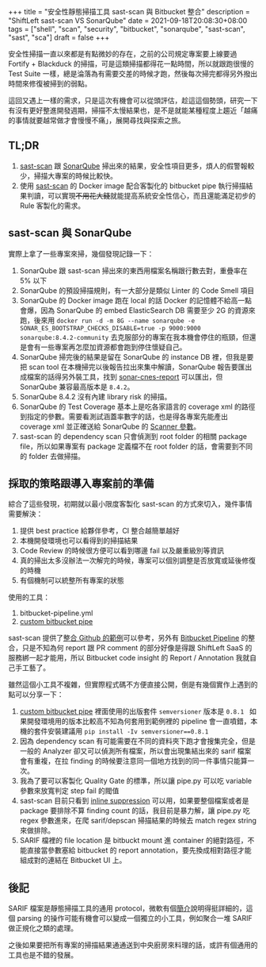 +++
title = "安全性靜態掃描工具 sast-scan 與 Bitbucket 整合"
description = "ShiftLeft sast-scan VS SonarQube"
date = 2021-09-18T20:08:30+08:00
tags = ["shell", "scan", "security", "bitbucket", "sonarqube", "sast-scan", "sast", "sca"]
draft = false
+++

安全性掃描一直以來都是有點微妙的存在，之前的公司規定專案要上線要過 Fortify + Blackduck 的掃描，可是這類掃描都得花一點時間，所以就跟跑很慢的 Test Suite 一樣，總是淪落為有需要交差的時候才跑，然後每次掃完都得另外撥出時間來修復被掃到的弱點。

這回又遇上一樣的需求，只是這次有機會可以從頭評估，趁這這個勢頭，研究一下有沒有更好整進開發週期，掃描不太慢結果也，是不是就能某種程度上趨近「越痛的事情就要越常做才會慢慢不痛」，展開尋找與探索之旅。

## TL;DR

1. [sast-scan](https://github.com/ShiftLeftSecurity/sast-scan) 跟 [SonarQube](https://www.sonarqube.org/) 掃出來的結果，安全性項目更多，煩人的假警報較少，掃描大專案的時候比較快。
2. 使用 [sast-scan](https://github.com/ShiftLeftSecurity/sast-scan) 的 Docker image 配合客製化的 bitbucket pipe 執行掃描結果判讀，可以實現~~不用花大錢~~就能提高系統安全性信心，而且還能滿足初步的 Rule 客製化的需求。

## sast-scan 與 SonarQube

實際上拿了一些專案來掃，幾個發現記錄一下：

1. SonarQube 跟 sast-scan 掃出來的東西用檔案名稱跟行數去對，重疊率在 5% 以下
2. SonarQube 的預設掃描規則，有一大部分是類似 Linter 的 Code Smell 項目
3. SonarQube 的 Docker image 跑在 local 的話 Docker 的記憶體不給高一點會爆，因為 SonarQube 的 embed ElasticSearch DB 需要至少 2G 的資源來跑，後來用 `docker run -d -m 8G --name sonarqube -e SONAR_ES_BOOTSTRAP_CHECKS_DISABLE=true -p 9000:9000 sonarqube:8.4.2-community` 去克服部分的專案在我本機會停住的瓶頸，但還是會有一些專案再怎麼加資源都會跑到停住懷疑自己。
4. SonarQube 掃完後的結果是留在 SonarQube 的 instance DB 裡，但我是要把 scan tool 在本機掃完以後報告拉出來集中解讀，SonarQube 報告要匯出成檔案的話得另外裝工具，找到 [sonar-cnes-report](https://community.sonarsource.com/t/new-release-sonarqube-cnes-report-3-3-1/41329/16) 可以匯出，但 SonarQube 兼容最高版本是 `8.4.2`。
5. SonarQube 8.4.2 沒有內建 library risk 的掃描。
6. SonarQube 的 Test Coverage 基本上是吃各家語言的 coverage xml 的路徑到指定的參數。需要看測試涵蓋率數字的話，也是得各專案先能產出 coverage xml 並正確送給 SonarQube 的 [Scanner 參數](https://docs.sonarqube.org/latest/analysis/coverage/)。
7. sast-scan 的 dependency scan 只會偵測到 root folder 的相關 package file，所以如果專案有 package 定義檔不在 root folder 的話，會需要到不同的 folder 去做掃描。

## 採取的策略跟導入專案前的準備

綜合了這些發現，初期就以最小限度客製化 sast-scan 的方式來切入，幾件事情需要解決：

1. 提供 best practice 給夥伴參考，CI 整合越簡單越好
2. 本機開發環境也可以看得到的掃描結果
3. Code Review 的時候很方便可以看到哪邊 fail 以及嚴重級別等資訊
4. 真的掃出太多沒辦法一次解完的時候，專案可以個別調整是否放寬或延後修復的時機
5. 有個機制可以統整所有專案的狀態

使用的工具：

1. bitbucket-pipeline.yml
2. [custom bitbucket pipe](https://bitbucket.org/atlassian/demo-pipe-python)

sast-scan 提供了[整合 Github 的範例](https://slscan.io/en/latest/getting-started/use-cases/)可以參考，另外有 [Bitbucket Pipeline](https://slscan.io/en/latest/integrations/bitbucket/) 的整合，只是不知為何 report 跟 PR comment 的部分好像是得跟 ShiftLeft SaaS 的服務綁一起才能用，所以 Bitbucket code insight 的 Report / Annotation 我就自己手工藝了。

雖然這個小工具不複雜，但實際程式碼不方便直接公開，倒是有幾個實作上遇到的點可以分享一下：

1. [custom bitbucket pipe](https://bitbucket.org/atlassian/demo-pipe-python) 裡面使用的出版套件 `semversioner` 版本是 `0.8.1 ` 如果開發環境用的版本比較高不知為何套用到範例裡的 pipeline 會一直噴錯，本機的套件安裝建議用 `pip install -Iv semversioner==0.8.1`
2. 因為 dependency scan 有可能需要在不同的資料夾下跑才會搜集完全，但是一般的 Analyzer 卻又可以偵測所有檔案，所以會出現集結出來的 sarif 檔案會有重複，在拉 finding 的時候要注意同一個地方找到的同一件事情只能算一次。
3. 我為了要可以客製化 Quality Gate 的標準，所以讓 pipe.py 可以吃 variable 參數來放寬判定 step fail 的閥值
4. sast-scan 目前只看到 [inline suppression](https://slscan.io/en/latest/getting-started/#suppression) 可以用，如果要整個檔案或者是 package 要排除不算 finding count 的話，我目前是暴力解，讓 pipe.py 吃 regex 參數進來，在爬 sarif/depscan 掃描結果的時候去 match regex string 來做排除。
5. SARIF 檔裡的 file location 是 bitbuckt mount 進 container 的絕對路徑，不能直接當參數塞給 bitbucket 的 report annotation，要先換成相對路徑才能組成對的連結在 Bitbucket UI 上。

## 後記

SARIF 檔案是靜態掃描工具的通用 protocol，微軟有個[簡介](https://github.com/microsoft/sarif-tutorials)說明得挺詳細的，這個 parsing 的操作可能有機會可以變成一個獨立的小工具，例如聚合一堆 SARIF 做正規化之類的處理。

之後如果要把所有專案的掃描結果通通送到中央廚房來料理的話，或許有個通用的工具也是不錯的發展。

